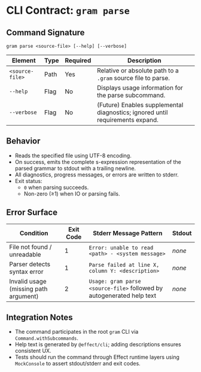 # CLI Contract: `gram parse`

## Command Signature

```text
gram parse <source-file> [--help] [--verbose]
```

| Element        | Type    | Required | Description                                                                 |
|----------------|---------|----------|-----------------------------------------------------------------------------|
| `<source-file>`| Path    | Yes      | Relative or absolute path to a `.gram` source file to parse.               |
| `--help`       | Flag    | No       | Displays usage information for the parse subcommand.                       |
| `--verbose`    | Flag    | No       | (Future) Enables supplemental diagnostics; ignored until requirements expand. |

## Behavior

- Reads the specified file using UTF-8 encoding.
- On success, emits the complete s-expression representation of the parsed grammar to stdout with a trailing newline.
- All diagnostics, progress messages, or errors are written to stderr.
- Exit status:
  - `0` when parsing succeeds.
  - Non-zero (≥1) when IO or parsing fails.

## Error Surface

| Condition                               | Exit Code | Stderr Message Pattern                                                  | Stdout |
|-----------------------------------------|-----------|-------------------------------------------------------------------------|--------|
| File not found / unreadable             | 1         | `Error: unable to read <path> - <system message>`                       | _none_ |
| Parser detects syntax error             | 1         | `Parse failed at line X, column Y: <description>`                       | _none_ |
| Invalid usage (missing path argument)   | 2         | `Usage: gram parse <source-file>` followed by autogenerated help text   | _none_ |

## Integration Notes

- The command participates in the root `gram` CLI via `Command.withSubcommands`.
- Help text is generated by `@effect/cli`; adding descriptions ensures consistent UX.
- Tests should run the command through Effect runtime layers using `MockConsole` to assert stdout/stderr and exit codes.

